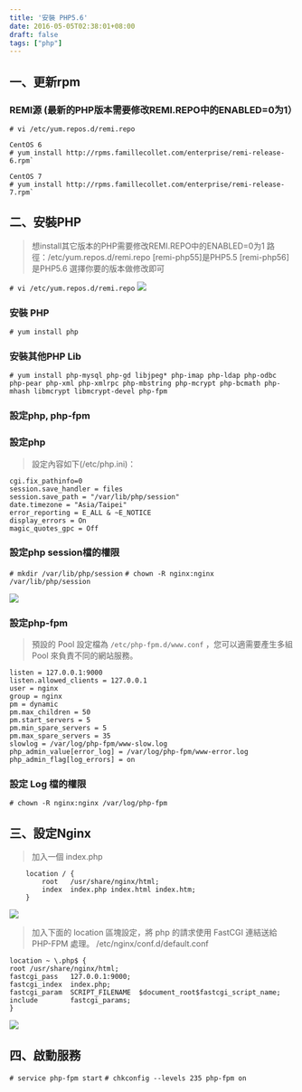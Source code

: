 ```yaml
---
title: '安裝 PHP5.6'
date: 2016-05-05T02:38:01+08:00
draft: false
tags: ["php"]
---
```

## 一、更新rpm

### REMI源 (最新的PHP版本需要修改REMI.REPO中的ENABLED=0为1）
`# vi /etc/yum.repos.d/remi.repo`

```
CentOS 6
# yum install http://rpms.famillecollet.com/enterprise/remi-release-6.rpm`

CentOS 7
# yum install http://rpms.famillecollet.com/enterprise/remi-release-7.rpm`
```

## 二、安裝PHP
>想install其它版本的PHP需要修改REMI.REPO中的ENABLED=0为1
>路徑：/etc/yum.repos.d/remi.repo
>[remi-php55]是PHP5.5
>[remi-php56]是PHP5.6
>選擇你要的版本做修改即可

`# vi /etc/yum.repos.d/remi.repo`
<img src="//fblog.loopbai.com/images/201508/002.png">

### 安裝 PHP

`# yum install php`

### 安裝其他PHP Lib

`# yum install php-mysql php-gd libjpeg* php-imap php-ldap php-odbc php-pear php-xml php-xmlrpc php-mbstring php-mcrypt php-bcmath php-mhash libmcrypt libmcrypt-devel php-fpm`

### 設定php, php-fpm

### 設定php 
>設定內容如下(/etc/php.ini)：

```
cgi.fix_pathinfo=0
session.save_handler = files
session.save_path = "/var/lib/php/session"
date.timezone = "Asia/Taipei"
error_reporting = E_ALL & ~E_NOTICE
display_errors = On
magic_quotes_gpc = Off
```

### 設定php session檔的權限
`# mkdir /var/lib/php/session`
`# chown -R nginx:nginx /var/lib/php/session`

<img src="//fblog.loopbai.com/images/201508/003.png">

### 設定php-fpm
>預設的 Pool 設定檔為 `/etc/php-fpm.d/www.conf` ，您可以適需要產生多組 Pool 來負責不同的網站服務。

```
listen = 127.0.0.1:9000
listen.allowed_clients = 127.0.0.1
user = nginx
group = nginx
pm = dynamic
pm.max_children = 50
pm.start_servers = 5
pm.min_spare_servers = 5
pm.max_spare_servers = 35
slowlog = /var/log/php-fpm/www-slow.log
php_admin_value[error_log] = /var/log/php-fpm/www-error.log
php_admin_flag[log_errors] = on
```

### 設定 Log 檔的權限
`# chown -R nginx:nginx /var/log/php-fpm`

## 三、設定Nginx
>加入一個 index.php

```
    location / {
        root   /usr/share/nginx/html;
        index  index.php index.html index.htm;
    }
```
<img src="//fblog.loopbai.com/images/201508/004.png">

>加入下面的 location 區塊設定，將 php 的請求使用 FastCGI 連結送給 PHP-FPM 處理。
>/etc/nginx/conf.d/default.conf

```
location ~ \.php$ {
root /usr/share/nginx/html;
fastcgi_pass   127.0.0.1:9000;
fastcgi_index  index.php;
fastcgi_param  SCRIPT_FILENAME  $document_root$fastcgi_script_name;
include        fastcgi_params;
}
```
<img src="//fblog.loopbai.com/images/201508/005.png">

## 四、啟動服務

`# service php-fpm start`
`# chkconfig --levels 235 php-fpm on`
